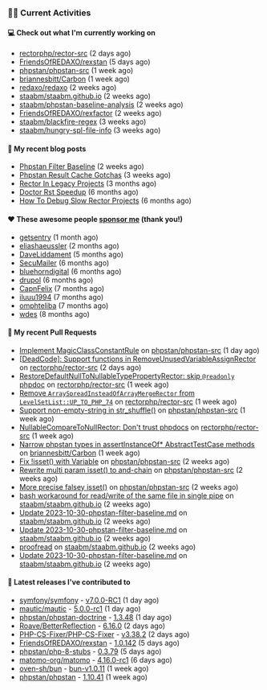 ### 👨‍💻 Current Activities


#### 💻 Check out what I'm currently working on

- [rectorphp/rector-src](https://github.com/rectorphp/rector-src) (2 days ago)
- [FriendsOfREDAXO/rexstan](https://github.com/FriendsOfREDAXO/rexstan) (5 days ago)
- [phpstan/phpstan-src](https://github.com/phpstan/phpstan-src) (1 week ago)
- [briannesbitt/Carbon](https://github.com/briannesbitt/Carbon) (1 week ago)
- [redaxo/redaxo](https://github.com/redaxo/redaxo) (2 weeks ago)
- [staabm/staabm.github.io](https://github.com/staabm/staabm.github.io) (2 weeks ago)
- [staabm/phpstan-baseline-analysis](https://github.com/staabm/phpstan-baseline-analysis) (2 weeks ago)
- [FriendsOfREDAXO/rexfactor](https://github.com/FriendsOfREDAXO/rexfactor) (2 weeks ago)
- [staabm/blackfire-regex](https://github.com/staabm/blackfire-regex) (3 weeks ago)
- [staabm/hungry-spl-file-info](https://github.com/staabm/hungry-spl-file-info) (3 weeks ago)


#### 📜 My recent blog posts

- [Phpstan Filter Baseline](https://staabm.github.io/2023/10/30/phpstan-filter-baseline.html) (2 weeks ago)
- [Phpstan Result Cache Gotchas](https://staabm.github.io/2023/10/21/phpstan-result-cache-gotchas.html) (3 weeks ago)
- [Rector In Legacy Projects](https://staabm.github.io/2023/07/23/rector-in-legacy-projects.html) (3 months ago)
- [Doctor Rst Speedup](https://staabm.github.io/2023/05/18/doctor-rst-speedup.html) (6 months ago)
- [How To Debug Slow Rector Projects](https://staabm.github.io/2023/05/10/how-to-debug-slow-rector-projects.html) (6 months ago)


#### ❤️ These awesome people [sponsor me](https://github.com/sponsors/staabm) (thank you!)

- [getsentry](https://github.com/getsentry) (1 month ago)
- [eliashaeussler](https://github.com/eliashaeussler) (2 months ago)
- [DaveLiddament](https://github.com/DaveLiddament) (5 months ago)
- [SecuMailer](https://github.com/SecuMailer) (6 months ago)
- [bluehorndigital](https://github.com/bluehorndigital) (6 months ago)
- [drupol](https://github.com/drupol) (6 months ago)
- [CapnFelix](https://github.com/CapnFelix) (7 months ago)
- [iluuu1994](https://github.com/iluuu1994) (7 months ago)
- [omphteliba](https://github.com/omphteliba) (7 months ago)
- [wdes](https://github.com/wdes) (8 months ago)


#### 🔨 My recent Pull Requests

- [Implement MagicClassConstantRule](https://github.com/phpstan/phpstan-src/pull/2741) on [phpstan/phpstan-src](https://github.com/phpstan/phpstan-src) (1 day ago)
- [[DeadCode]: Support functions in RemoveUnusedVariableAssignRector](https://github.com/rectorphp/rector-src/pull/5249) on [rectorphp/rector-src](https://github.com/rectorphp/rector-src) (2 days ago)
- [RestoreDefaultNullToNullableTypePropertyRector: skip `@readonly` phpdoc](https://github.com/rectorphp/rector-src/pull/5233) on [rectorphp/rector-src](https://github.com/rectorphp/rector-src) (1 week ago)
- [Remove `ArraySpreadInsteadOfArrayMergeRector` from `LevelSetList::UP_TO_PHP_74`](https://github.com/rectorphp/rector-src/pull/5228) on [rectorphp/rector-src](https://github.com/rectorphp/rector-src) (1 week ago)
- [Support non-empty-string in str_shuffle()](https://github.com/phpstan/phpstan-src/pull/2717) on [phpstan/phpstan-src](https://github.com/phpstan/phpstan-src) (1 week ago)
- [NullableCompareToNullRector: Don&#39;t trust phpdocs](https://github.com/rectorphp/rector-src/pull/5225) on [rectorphp/rector-src](https://github.com/rectorphp/rector-src) (1 week ago)
- [Narrow phpstan types in assertInstanceOf* AbstractTestCase methods](https://github.com/briannesbitt/Carbon/pull/2879) on [briannesbitt/Carbon](https://github.com/briannesbitt/Carbon) (1 week ago)
- [Fix !isset() with Variable](https://github.com/phpstan/phpstan-src/pull/2710) on [phpstan/phpstan-src](https://github.com/phpstan/phpstan-src) (2 weeks ago)
- [Rewrite multi param isset() to and-chain](https://github.com/phpstan/phpstan-src/pull/2709) on [phpstan/phpstan-src](https://github.com/phpstan/phpstan-src) (2 weeks ago)
- [More precise falsey isset()](https://github.com/phpstan/phpstan-src/pull/2708) on [phpstan/phpstan-src](https://github.com/phpstan/phpstan-src) (2 weeks ago)
- [bash workaround for read/write of the same file in single pipe](https://github.com/staabm/staabm.github.io/pull/104) on [staabm/staabm.github.io](https://github.com/staabm/staabm.github.io) (2 weeks ago)
- [Update 2023-10-30-phpstan-filter-baseline.md](https://github.com/staabm/staabm.github.io/pull/103) on [staabm/staabm.github.io](https://github.com/staabm/staabm.github.io) (2 weeks ago)
- [Update 2023-10-30-phpstan-filter-baseline.md](https://github.com/staabm/staabm.github.io/pull/102) on [staabm/staabm.github.io](https://github.com/staabm/staabm.github.io) (2 weeks ago)
- [proofread](https://github.com/staabm/staabm.github.io/pull/101) on [staabm/staabm.github.io](https://github.com/staabm/staabm.github.io) (2 weeks ago)
- [Update 2023-10-30-phpstan-filter-baseline.md](https://github.com/staabm/staabm.github.io/pull/100) on [staabm/staabm.github.io](https://github.com/staabm/staabm.github.io) (2 weeks ago)


#### 🔭 Latest releases I've contributed to

- [symfony/symfony](https://github.com/symfony/symfony) - [v7.0.0-RC1](https://github.com/symfony/symfony/releases/tag/v7.0.0-RC1) (1 day ago)
- [mautic/mautic](https://github.com/mautic/mautic) - [5.0.0-rc1](https://github.com/mautic/mautic/releases/tag/5.0.0-rc1) (1 day ago)
- [phpstan/phpstan-doctrine](https://github.com/phpstan/phpstan-doctrine) - [1.3.48](https://github.com/phpstan/phpstan-doctrine/releases/tag/1.3.48) (1 day ago)
- [Roave/BetterReflection](https://github.com/Roave/BetterReflection) - [6.16.0](https://github.com/Roave/BetterReflection/releases/tag/6.16.0) (2 days ago)
- [PHP-CS-Fixer/PHP-CS-Fixer](https://github.com/PHP-CS-Fixer/PHP-CS-Fixer) - [v3.38.2](https://github.com/PHP-CS-Fixer/PHP-CS-Fixer/releases/tag/v3.38.2) (2 days ago)
- [FriendsOfREDAXO/rexstan](https://github.com/FriendsOfREDAXO/rexstan) - [1.0.142](https://github.com/FriendsOfREDAXO/rexstan/releases/tag/1.0.142) (5 days ago)
- [phpstan/php-8-stubs](https://github.com/phpstan/php-8-stubs) - [0.3.79](https://github.com/phpstan/php-8-stubs/releases/tag/0.3.79) (5 days ago)
- [matomo-org/matomo](https://github.com/matomo-org/matomo) - [4.16.0-rc1](https://github.com/matomo-org/matomo/releases/tag/4.16.0-rc1) (6 days ago)
- [oven-sh/bun](https://github.com/oven-sh/bun) - [bun-v1.0.11](https://github.com/oven-sh/bun/releases/tag/bun-v1.0.11) (1 week ago)
- [phpstan/phpstan](https://github.com/phpstan/phpstan) - [1.10.41](https://github.com/phpstan/phpstan/releases/tag/1.10.41) (1 week ago)
